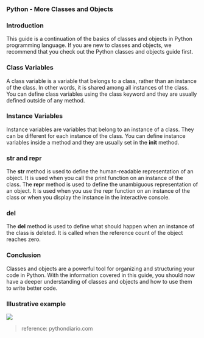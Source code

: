 ### Python - More Classes and Objects

### Introduction
This guide is a continuation of the basics of classes and objects in Python programming language. If you are new to classes and objects, we recommend that you check out the Python classes and objects guide first.

### Class Variables

A class variable is a variable that belongs to a class, rather than an instance of the class. In other words, it is shared among all instances of the class. You can define class variables using the class keyword and they are usually defined outside of any method.

### Instance Variables

Instance variables are variables that belong to an instance of a class. They can be different for each instance of the class. You can define instance variables inside a method and they are usually set in the __init__ method.

### __str__ and __repr__

The __str__ method is used to define the human-readable representation of an object. It is used when you call the print function on an instance of the class. The __repr__ method is used to define the unambiguous representation of an object. It is used when you use the repr function on an instance of the class or when you display the instance in the interactive console.

### __del__
The __del__ method is used to define what should happen when an instance of the class is deleted. It is called when the reference count of the object reaches zero.

### Conclusion
Classes and objects are a powerful tool for organizing and structuring your code in Python. With the information covered in this guide, you should now have a deeper understanding of classes and objects and how to use them to write better code.

### Illustrative example
![](https://pythondiario.com/wp-content/uploads/2014/10/Definiendo2Bclase2BMascota2Ben2BPython.png)

> reference: pythondiario.com
